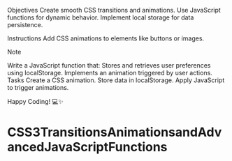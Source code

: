 Objectives
Create smooth CSS transitions and animations. Use JavaScript functions for dynamic behavior. Implement local storage for data persistence.

Instructions
Add CSS animations to elements like buttons or images.

Note

Write a JavaScript function that:
Stores and retrieves user preferences using localStorage.
Implements an animation triggered by user actions.
Tasks
Create a CSS animation. Store data in localStorage. Apply JavaScript to trigger animations.

Happy Coding! 💻✨
# CSS3TransitionsAnimationsandAdvancedJavaScriptFunctions
